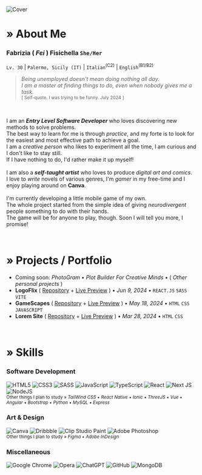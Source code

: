 ![Cover](https://media.licdn.com/dms/image/D4D16AQGky8gQXwONnA/profile-displaybackgroundimage-shrink_350_1400/0/1719305831567?e=1726099200&v=beta&t=ljRCrZxCr86uA9gPCARj5e7THR-46geMI8fjm6jtuMc)

# » About Me 
### Fabrizia ( *Fei* ) Fisichella ` She/Her `
` Lv. 30 ` | ` Palermo, Sicily (IT) ` | ` Italian `<sup>(C2)</sup> | ` English `<sup>(B1/B2)</sup><br>
> *Being unemployed doesn't mean doing nothing all day.*<br>
> *I am a master at finding things to do, even when nobody gives me a task.*<br>
> <sup>[ Self-quote. I was trying to be funny. July 2024 ]</sup><br>

<br>

I am an _**Entry Level Software Developer**_ who loves discovering new methods to solve problems.<br>
The best way to learn for me is through *practice*, and my forte is to look for the easiest and most effective path to achieve a goal.<br>
I am a *creative person* who likes to experiment all the time, I am curious and I don't like to stay still.<br>
If I have nothing to do, I'd rather make it up myself!<br>
<br>
I am also a _**self-taught artist**_ who loves to produce *digital art and comics*.<br>
I love to *write* novels of various genres, I'm *gamer* in my free-time and I enjoy playing around on **Canva**.<br>
<br>
I'm currently developing a little mobile game of my own.<br>
The whole project started from the simple idea of giving *neurodivergent* people something to do with their hands.<br>
The game will be for anyone to play, though. Soon I will tell you more, I promise!<br>

<br>

# » Projects / Portfolio
- Coming soon: *PhotoGram* • *Plot Builder For Creative Minds* • ( *Other personal projects* )
- **LogoFlix** ( [Repository](https://github.com/fabriziafisichella/logoflix) + [Live Preview](https://logoflix.vercel.app) ) • *Jun 9, 2024* • `REACT.JS` `SASS` `VITE`
- **GameScapes** ( [Repository](https://github.com/fabriziafisichella/gamescapes) + [Live Preview](https://gamescapes.vercel.app) ) • *May 18, 2024* • `HTML` `CSS` `JAVASCRIPT`
- **Lorem Site** ( [Repository](https://github.com/fabriziafisichella/ipsum-lorem-site) + [Live Preview](https://ipsum-lorem-site.vercel.app) ) • *Mar 28, 2024* • `HTML` `CSS`

<br>

# » Skills
### Software Development
![HTML5](https://img.shields.io/badge/html5-%23E34F26.svg?style=for-the-badge&logo=html5&logoColor=white) ![CSS3](https://img.shields.io/badge/css3-%231572B6.svg?style=for-the-badge&logo=css3&logoColor=white) ![SASS](https://img.shields.io/badge/SASS-hotpink.svg?style=for-the-badge&logo=SASS&logoColor=white) 	![JavaScript](https://img.shields.io/badge/javascript-%23323330.svg?style=for-the-badge&logo=javascript&logoColor=%23F7DF1E) ![TypeScript](https://img.shields.io/badge/typescript-%23007ACC.svg?style=for-the-badge&logo=typescript&logoColor=white) ![React](https://img.shields.io/badge/react-%2320232a.svg?style=for-the-badge&logo=react&logoColor=%2361DAFB) ![Next JS](https://img.shields.io/badge/Next-black?style=for-the-badge&logo=next.js&logoColor=white) ![NodeJS](https://img.shields.io/badge/node.js-6DA55F?style=for-the-badge&logo=node.js&logoColor=white) <br>
<sup>Other things I plan to study » *TailWind CSS* • *React Native* • *Ionic* • *ThreeJS* • *Vue* • *Angular* • *Bootstrap* • *Python* • *MySQL* • *Express* </sup>

### Art & Design
![Canva](https://img.shields.io/badge/Canva-%2300C4CC.svg?style=for-the-badge&logo=Canva&logoColor=white) ![Dribbble](https://img.shields.io/badge/Dribbble-EA4C89?style=for-the-badge&logo=dribbble&logoColor=white) ![**Clip Studio Paint**](https://img.shields.io/badge/Clip%20Studio%20Paint-49021F?style=for-the-badge&logo=clipstudiopaint&logoColor=white) ![Adobe Photoshop](https://img.shields.io/badge/adobe%20photoshop-%2331A8FF.svg?style=for-the-badge&logo=adobe%20photoshop&logoColor=white)<br>
<sup>Other things I plan to study » *Figma* • *Adobe InDesign*</sup>

### Miscellaneous
![Google Chrome](https://img.shields.io/badge/Google%20Chrome-4285F4?style=for-the-badge&logo=GoogleChrome&logoColor=white) ![Opera](https://img.shields.io/badge/Opera-FF1B2D?style=for-the-badge&logo=Opera&logoColor=white) ![ChatGPT](https://img.shields.io/badge/chatGPT-74aa9c?style=for-the-badge&logo=openai&logoColor=white) ![GitHub](https://img.shields.io/badge/github-%23121011.svg?style=for-the-badge&logo=github&logoColor=white) ![MongoDB](https://img.shields.io/badge/MongoDB-%234ea94b.svg?style=for-the-badge&logo=mongodb&logoColor=white)
